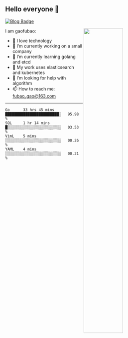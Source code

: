 ## Hello everyone 👋

[![Blog Badge](https://img.shields.io/badge/blog-60k+%20pageview-brightgreen)](https://www.jianshu.com/u/d777ec56a358)

<img align="right" width="50%" src="https://github-readme-stats.vercel.app/api?username=gaofubao&theme=dark">

I am gaofubao:

- 🔭 I love technology
- 🌱 I’m currently working on a small company
- 👯 I’m currently learning golang and etcd
- 💬 My work uses elasticsearch and kubernetes
- 🤔 I’m looking for help with algorithm
- 📫 How to reach me: fubao_gao@163.com

---


<!--START_SECTION:waka-->
```text
Go      33 hrs 45 mins  ████████████████████████░   95.98 % 
SQL     1 hr 14 mins    █░░░░░░░░░░░░░░░░░░░░░░░░   03.53 % 
VimL    5 mins          ░░░░░░░░░░░░░░░░░░░░░░░░░   00.26 % 
YAML    4 mins          ░░░░░░░░░░░░░░░░░░░░░░░░░   00.21 % 
```
<!--END_SECTION:waka-->
